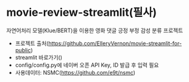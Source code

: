 # movie-review-streamlit(필사)
자연어처리 모델(Klue/BERT)을 이용한 영화 댓글 긍정 부정 감성 분류 프로젝트
* 프로젝트 출처(https://github.com/ElleryVernon/movie-streamlit-for-public)
* streamlit 바로가기()
* config/config.py에 네이버 오픈 API Key, ID 발급 후 입력 필요
* 사용데이터: NSMC(https://github.com/e9t/nsmc)
